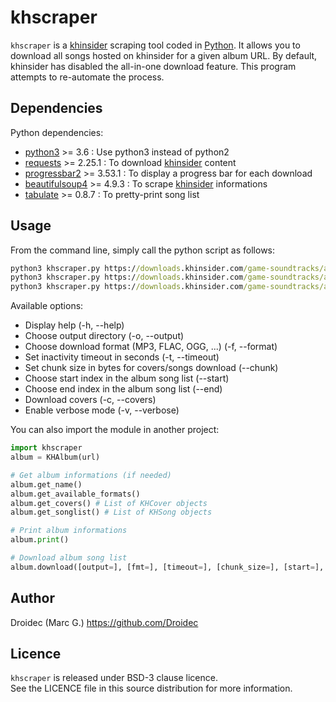 # khscraper

`khscraper` is a [khinsider](http://downloads.khinsider.com/) scraping tool coded in [Python](https://www.python.org/).
It allows you to download all songs hosted on khinsider for a given album URL.
By default, khinsider has disabled the all-in-one download feature. This program attempts to re-automate the process.

## Dependencies

Python dependencies:

- [python3](https://www.python.org/) >= 3.6 : Use python3 instead of python2
- [requests](https://pypi.org/project/requests/) >= 2.25.1 : To download [khinsider](http://downloads.khinsider.com/) content
- [progressbar2](https://pypi.org/project/progressbar2/) >= 3.53.1 : To display a progress bar for each download
- [beautifulsoup4](https://pypi.org/project/beautifulsoup4/) >= 4.9.3 : To scrape [khinsider](http://downloads.khinsider.com/) informations
- [tabulate](https://pypi.org/project/tabulate/) >= 0.8.7 : To pretty-print song list

## Usage

From the command line, simply call the python script as follows:

```cmd
python3 khscraper.py https://downloads.khinsider.com/game-soundtracks/album/amnesia
python3 khscraper.py https://downloads.khinsider.com/game-soundtracks/album/hitman-2-soundtrack
python3 khscraper.py https://downloads.khinsider.com/game-soundtracks/album/kingdom-hearts-ii-ost
```

Available options:
- Display help (-h, --help)
- Choose output directory (-o, --output)
- Choose download format (MP3, FLAC, OGG, ...) (-f, --format)
- Set inactivity timeout in seconds (-t, --timeout)
- Set chunk size in bytes for covers/songs download (--chunk)
- Choose start index in the album song list (--start)
- Choose end index in the album song list (--end)
- Download covers (-c, --covers)
- Enable verbose mode (-v, --verbose)

You can also import the module in another project:

```python
import khscraper
album = KHAlbum(url)

# Get album informations (if needed)
album.get_name()
album.get_available_formats()
album.get_covers() # List of KHCover objects
album.get_songlist() # List of KHSong objects

# Print album informations
album.print()

# Download album song list
album.download([output=], [fmt=], [timeout=], [chunk_size=], [start=], [end=], [dlcovers=], [verbose=])
```

## Author

Droidec (Marc G.) <https://github.com/Droidec>

## Licence

`khscraper` is released under BSD-3 clause licence.  
See the LICENCE file in this source distribution for more information.
